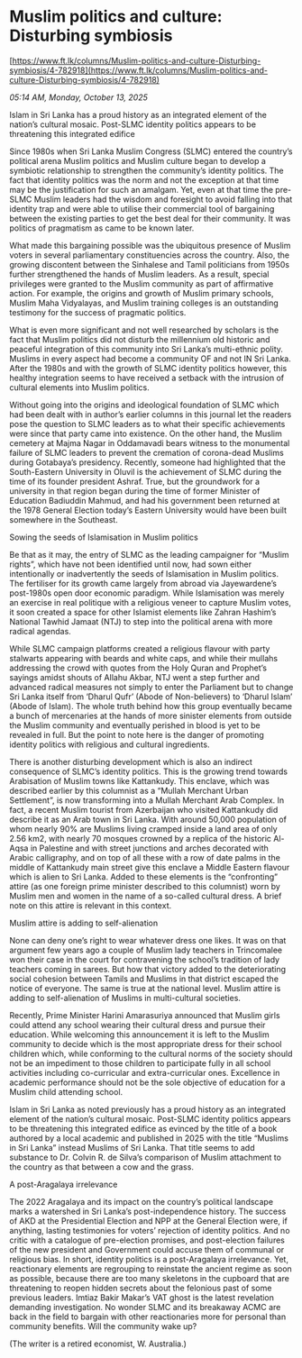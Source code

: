 # Muslim politics and culture: Disturbing symbiosis

[https://www.ft.lk/columns/Muslim-politics-and-culture-Disturbing-symbiosis/4-782918](https://www.ft.lk/columns/Muslim-politics-and-culture-Disturbing-symbiosis/4-782918)

*05:14 AM, Monday, October 13, 2025*

Islam in Sri Lanka has a proud history as an integrated element of the nation’s cultural mosaic. Post-SLMC identity politics appears to be threatening this integrated edifice

Since 1980s when Sri Lanka Muslim Congress (SLMC) entered the country’s political arena Muslim politics and Muslim culture began to develop a symbiotic relationship to strengthen the community’s identity politics. The fact that identity politics was the norm and not the exception at that time may be the justification for such an amalgam. Yet, even at that time the pre-SLMC Muslim leaders had the wisdom and foresight to avoid falling into that identity trap and were able to utilise their commercial tool of bargaining between the existing parties to get the best deal for their community. It was politics of pragmatism as came to be known later.

What made this bargaining possible was the ubiquitous presence of Muslim voters in several parliamentary constituencies across the country. Also, the growing discontent between the Sinhalese and Tamil politicians from 1950s further strengthened the hands of Muslim leaders. As a result, special privileges were granted to the Muslim community as part of affirmative action. For example, the origins and growth of Muslim primary schools, Muslim Maha Vidyalayas, and Muslim training colleges is an outstanding testimony for the success of pragmatic politics.

What is even more significant and not well researched by scholars is the fact that Muslim politics did not disturb the millennium old historic and peaceful integration of this community into Sri Lanka’s multi-ethnic polity. Muslims in every aspect had become a community OF and not IN Sri Lanka. After the 1980s and with the growth of SLMC identity politics however, this healthy integration seems to have received a setback with the intrusion of cultural elements into Muslim politics.

Without going into the origins and ideological foundation of SLMC which had been dealt with in author’s earlier columns in this journal let the readers pose the question to SLMC leaders as to what their specific achievements were since that party came into existence. On the other hand, the Muslim cemetery at Majma Nagar in Oddamavadi bears witness to the monumental failure of SLMC leaders to prevent the cremation of corona-dead Muslims during Gotabaya’s presidency. Recently, someone had highlighted that the South-Eastern University in Oluvil is the achievement of SLMC during the time of its founder president Ashraf. True, but the groundwork for a university in that region began during the time of former Minister of Education Badiuddin Mahmud, and had his government been returned at the 1978 General Election today’s Eastern University would have been built somewhere in the Southeast.

Sowing the seeds of Islamisation in Muslim politics

Be that as it may, the entry of SLMC as the leading campaigner for “Muslim rights”, which have not been identified until now, had sown either intentionally or inadvertently the seeds of Islamisation in Muslim politics. The fertiliser for its growth came largely from abroad via Jayewardene’s post-1980s open door economic paradigm. While Islamisation was merely an exercise in real politique with a religious veneer to capture Muslim votes, it soon created a space for other Islamist elements like Zahran Hashim’s National Tawhid Jamaat (NTJ) to step into the political arena with more radical agendas.

While SLMC campaign platforms created a religious flavour with party stalwarts appearing with beards and white caps, and while their mullahs addressing the crowd with quotes from the Holy Quran and Prophet’s sayings amidst shouts of Allahu Akbar, NTJ went a step further and advanced radical measures not simply to enter the Parliament but to change Sri Lanka itself from ‘Dharul Qufr’ (Abode of Non-believers) to ‘Dharul Islam’ (Abode of Islam). The whole truth behind how this group eventually became a bunch of mercenaries at the hands of more sinister elements from outside the Muslim community and eventually perished in blood is yet to be revealed in full. But the point to note here is the danger of promoting identity politics with religious and cultural ingredients.

There is another disturbing development which is also an indirect consequence of SLMC’s identity politics. This is the growing trend towards Arabisation of Muslim towns like Kattankudy. This enclave, which was described earlier by this columnist as a “Mullah Merchant Urban Settlement”, is now transforming into a Mullah Merchant Arab Complex. In fact, a recent Muslim tourist from Azerbaijan who visited Kattankudy did describe it as an Arab town in Sri Lanka. With around 50,000 population of whom nearly 90% are Muslims living cramped inside a land area of only 2.56 km2, with nearly 70 mosques crowned by a replica of the historic Al-Aqsa in Palestine and with street junctions and arches decorated with Arabic calligraphy, and on top of all these with a row of date palms in the middle of Kattankudy main street give this enclave a Middle Eastern flavour which is alien to Sri Lanka. Added to these elements is the “confronting” attire (as one foreign prime minister described to this columnist) worn by Muslim men and women in the name of a so-called cultural dress. A brief note on this attire is relevant in this context.

Muslim attire is adding to self-alienation

None can deny one’s right to wear whatever dress one likes. It was on that argument few years ago a couple of Muslim lady teachers in Trincomalee won their case in the court for contravening the school’s tradition of lady teachers coming in sarees. But how that victory added to the deteriorating social cohesion between Tamils and Muslims in that district escaped the notice of everyone. The same is true at the national level. Muslim attire is adding to self-alienation of Muslims in multi-cultural societies.

Recently, Prime Minister Harini Amarasuriya announced that Muslim girls could attend any school wearing their cultural dress and pursue their education. While welcoming this announcement it is left to the Muslim community to decide which is the most appropriate dress for their school children which, while conforming to the cultural norms of the society should not be an impediment to those children to participate fully in all school activities including co-curricular and extra-curricular ones. Excellence in academic performance should not be the sole objective of education for a Muslim child attending school.

Islam in Sri Lanka as noted previously has a proud history as an integrated element of the nation’s cultural mosaic. Post-SLMC identity politics appears to be threatening this integrated edifice as evinced by the title of a book authored by a local academic and published in 2025 with the title “Muslims in Sri Lanka” instead Muslims of Sri Lanka. That title seems to add substance to Dr. Colvin R. de Silva’s comparison of Muslim attachment to the country as that between a cow and the grass.

A post-Aragalaya irrelevance

The 2022 Aragalaya and its impact on the country’s political landscape marks a watershed in Sri Lanka’s post-independence history. The success of AKD at the Presidential Election and NPP at the General Election were, if anything, lasting testimonies for voters’ rejection of identity politics. And no critic with a catalogue of pre-election promises, and post-election failures of the new president and Government could accuse them of communal or religious bias. In short, identity politics is a post-Aragalaya irrelevance. Yet, reactionary elements are regrouping to reinstate the ancient regime as soon as possible, because there are too many skeletons in the cupboard that are threatening to reopen hidden secrets about the felonious past of some previous leaders. Imtiaz Bakir Makar’s VAT ghost is the latest revelation demanding investigation. No wonder SLMC and its breakaway ACMC are back in the field to bargain with other reactionaries more for personal than community benefits. Will the community wake up?

(The writer is a retired economist, W. Australia.)

